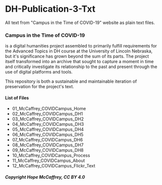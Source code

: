 # DH-Publication-3-Txt
All text from "Campus in the Time of COVID-19" website as plain text files.

### Campus in the Time of COVID-19 
is a digital humanities project assembled to primarily fulfill requirements for the Advanced Topics in DH course at the University of Lincoln Nebraska, but it's significance has grown beyond the sum of its parts. The project itself transformed into an archive that sought to capture a moment in time and critically investigate its relationship to the past and present through the use of digital platforms and tools.

This repository is both a sustainable and maintainable iteration of preservation for the project's text.

#### List of Files 
- 01_McCaffrey_COVIDCampus_Home
- 02_McCaffrey_COVIDCampus_DH1
- 03_McCaffrey_COVIDCampus_DH2
- 04_McCaffrey_COVIDCampus_DH3
- 05_McCaffrey_COVIDCampus_DH4
- 06_McCaffrey_COVIDCampus_DH5
- 07_McCaffrey_COVIDCampus_DH6
- 08_McCaffrey_COVIDCampus_DH7
- 09_McCaffrey_COVIDCampus_DH8
- 10_McCaffrey_COVIDCampus_Process
- 11_McCaffrey_COVIDCampus_About
- 12_McCaffrey_COVIDCampus_Flickr_Text




##### Copyright Hope McCaffrey, CC BY 4.0
